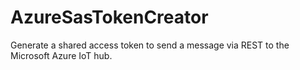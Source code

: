 # AzureSasTokenCreator
Generate a shared access token to send a message via REST to the Microsoft Azure IoT hub.
